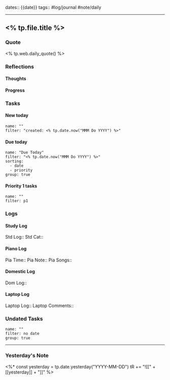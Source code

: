 dates:: {{date}}
tags:: #log/journal #note/daily 

---
## <% tp.file.title %>

### Quote

<% tp.web.daily_quote() %>


### Reflections

#### Thoughts

#### Progress

### Tasks

#### New today


```todoist
name: ""
filter: "created: <% tp.date.now("MMM Do YYYY") %>"
```



#### Due today

```todoist
name: "Due Today"
filter: "<% tp.date.now("MMM Do YYYY") %>"
sorting: 
  - date
  - priority
group: true
```

#### Priority 1 tasks

```todoist
name: ""
filter: p1
```



### Logs

#### Study Log
Std Log:: 
Std Cat:: 

#### Piano Log

Pia Time:: 
Pia Note:: 
Pia Songs:: 

#### Domestic Log

Dom Log:: 

#### Laptop Log

Laptop Log:: 
Laptop Comments::

### Undated Tasks
```todoist
name: ""
filter: no date
group: true
```



---
### Yesterday's Note

<%*
const yesterday = tp.date.yesterday("YYYY-MM-DD")
tR += "![[" + [[yesterday]] + "]]"
%>


